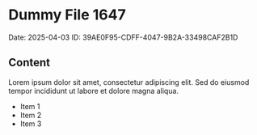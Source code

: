# Dummy File 1647

Date: 2025-04-03
ID: 39AE0F95-CDFF-4047-9B2A-33498CAF2B1D

## Content

Lorem ipsum dolor sit amet, consectetur adipiscing elit.
Sed do eiusmod tempor incididunt ut labore et dolore magna aliqua.

* Item 1
* Item 2
* Item 3

